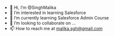 - 👋 Hi, I’m @SinghMalika
- 👀 I’m interested in learning Salesforce 
- 🌱 I’m currently learning  Salesforce Admin  Course
- 💞️ I’m looking to collaborate on ...
- 📫 How to reach me at malika.sgh@gmail.com 

<!---
SinghMalika/SinghMalika is a ✨ special ✨ repository because its `README.md` (this file) appears on your GitHub profile.
You can click the Preview link to take a look at your changes.
--->
